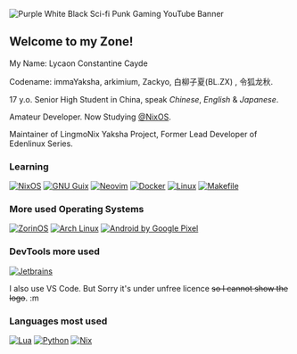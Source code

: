 ![Purple White Black Sci-fi Punk Gaming YouTube Banner](https://github.com/user-attachments/assets/225dff4b-438d-4160-b35c-8ca001be7aed)

## Welcome to my Zone!
My Name: Lycaon Constantine Cayde

Codename: immaYaksha, arkimium, Zackyo, 白柳子夏(BL.ZX) , 令狐龙秋.

17 y.o. Senior High Student in China, speak _Chinese_, _English_ & _Japanese_.

Amateur Developer. Now Studying [@NixOS](https://github.com/NixOS).

Maintainer of LingmoNix Yaksha Project, Former Lead Developer of Edenlinux Series.

### Learning
[![NixOS](https://img.shields.io/badge/NixOS-5277C3?style=for-the-badge&logo=nixos&logoColor=white)](https://github.com/NixOS/nixpkgs)
[![GNU Guix](https://img.shields.io/badge/GNU%20Guix-yellow?&style=for-the-badge&logo=guilded&logoColor=white)](https://guix.gnu.org)
[![Neovim](https://img.shields.io/badge/NeoVim-%2357A143.svg?&style=for-the-badge&logo=neovim&logoColor=white)](https://github.com/LazyVim/LazyVim)
[![Docker](https://img.shields.io/badge/Docker-blue?&style=for-the-badge&logo=docker&logoColor=white)](https://hub.docker.com)
[![Linux](https://img.shields.io/badge/Linux-black?&style=for-the-badge&logo=linux&logoColor=white)](https://linux.com)
[![Makefile](https://img.shields.io/badge/Makefile-green?&style=for-the-badge&logo=make&logoColor=white)](https://www.gnu.org/software/make/)
### More used Operating Systems
[![ZorinOS](https://img.shields.io/badge/ZorinOS-gray?&style=for-the-badge&logo=zorin&logoColor=white)](https://zorin.com/os)
[![Arch Linux](https://img.shields.io/badge/Arch%20Linux-blue?&style=for-the-badge&logo=archlinux&logoColor=white)](https://archlinux.org)
[![Android by Google Pixel](https://img.shields.io/badge/Google%20Android-black?style=for-the-badge&logo=android&logoColor=green)](https://android.com)
### DevTools more used
[![Jetbrains](https://img.shields.io/badge/JetBrains-aqua?&style=for-the-badge&logo=jetbrains&logoColor=black)](https://jetbrains.com)

I also use VS Code. But Sorry it's under unfree licence ~~so I cannot show the logo~~. :m
### Languages most used
[![Lua](https://img.shields.io/badge/Lua-blue?&style=for-the-badge&logo=lua&logoColor=white)](https://lua.org/)
[![Python](https://img.shields.io/badge/Python-yellow?&style=for-the-badge&logo=python&logoColor=white)](https://python.org)
[![Nix](https://img.shields.io/badge/Nix-5277C3?style=for-the-badge&logo=nixos&logoColor=white)](https://nixos.org)

